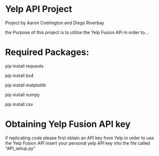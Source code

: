 # Yelp API Project
Project by Aaron Codrington and Diego Riverbay


the Purpose of this project is to utilize the Yelp Fusion APi in order to...


# Required Packages:

pip install requests

pip install bs4

pip install matplotlib

pip install numpy

pip install csv




# Obtaining Yelp Fusion API key
if replicating code please first obtain an API key from Yelp in order to use the Yelp Fusion API
insert your personal yelp API key into the file called "API_setup.py"